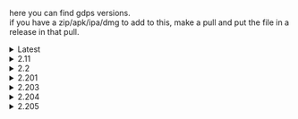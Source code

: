 here you can find gdps versions.<br>
if you have a zip/apk/ipa/dmg to add to this, make a pull and put the file in a release in that pull.<br>
<details>
<summary>Latest</summary>
<a href="https://github.com/Kingminer7/gdps-versions/releases/download/2.204/2.204.Windows.zip">2.204 Windows</a><br>
<a href="https://github.com/Kingminer7/gdps-versions/releases/download/2.205/2.205.Android.apk">2.205 Android</a><br>
  <a href="https://github.com/Kingminer7/gdps-versions/releases/download/2.11/2.11.iOS.apk">2.11 iOS</a><br>
</details>
<details>
<summary>2.11</summary>
<a href="https://github.com/Kingminer7/gdps-versions/releases/download/2.11/2.11.Windows.zip">2.11 Windows</a><br>
<a href="https://github.com/Kingminer7/gdps-versions/releases/download/2.11/2.11.Android.apk">2.11 Android</a><br>
<a href="https://github.com/Kingminer7/gdps-versions/releases/download/2.11/2.11.iOS.ipa">2.11 iOS</a>
</details>
<details>
<summary>2.2</summary>
<a href="https://github.com/Kingminer7/gdps-versions/releases/download/2.2/2.2.Windows.zip">2.2 Windows</a><br>
<a href="https://github.com/Kingminer7/gdps-versions/releases/download/2.2/2.2.Android.apk">2.2 Android</a>
</details>
<details>
<summary>2.201</summary>
<a href="https://github.com/Kingminer7/gdps-versions/releases/download/2.201/2.201.Windows.zip">2.201 Windows</a><br>
</details>
<details>
<summary>2.203</summary>
<a href="https://github.com/Kingminer7/gdps-versions/releases/download/2.203/2.203.Windows.zip">2.203 Windows</a><br>
</details>
<details>
<summary>2.204</summary>
<a href="https://github.com/Kingminer7/gdps-versions/releases/download/2.204/2.204.Windows.zip">2.204 Windows</a><br>
</details>
<details>
<summary>2.205</summary>
<a href="https://github.com/Kingminer7/gdps-versions/releases/download/2.205/2.205.Android.apk">2.205 Android</a><br>
</details>
